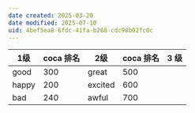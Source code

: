 ```yaml
---
date created: 2025-03-20
date modified: 2025-07-10
uid: 4bef5ea8-6fdc-41fa-b268-cdc98b02fc0c
---
```


| 1级    | coca 排名 | 2级      | coca 排名 | 3 级 |
| ----- | ------- | ------- | ------- | --- |
| good  | 300     | great   | 500     |     |
| happy | 200     | excited | 600     |     |
| bad   | 240     | awful   | 700     |     |
